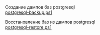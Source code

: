Создание дампов баз postgresql  
[postgresql-backup.ps1](postgresql-backup/postgresql-backup.ps1)

Восстановление баз из дампов postgresql  
[postgresql-restore.ps1](postgresql-backup/postgresql-restore.ps1)
